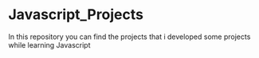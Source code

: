 # Javascript_Projects
In this repository you can find the projects that i developed some projects while learning Javascript
